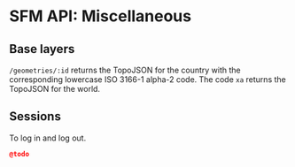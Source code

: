 # SFM API: Miscellaneous

## Base layers

`/geometries/:id` returns the TopoJSON for the country with the corresponding lowercase ISO 3166-1 alpha-2 code. The code `xa` returns the TopoJSON for the world.

## Sessions

To log in and log out.

```json
@todo
```

